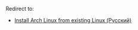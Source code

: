 Redirect to:

*   [Install Arch Linux from existing Linux (Русский)](/index.php/Install_Arch_Linux_from_existing_Linux_(%D0%A0%D1%83%D1%81%D1%81%D0%BA%D0%B8%D0%B9) "Install Arch Linux from existing Linux (Русский)")